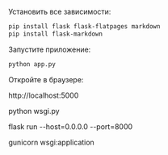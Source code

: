 Установить все зависимости:

```bash
pip install flask flask-flatpages markdown
pip install flask-markdown
```

Запустите приложение:

```bash
python app.py
```

Откройте в браузере:

http://localhost:5000



python wsgi.py

flask run --host=0.0.0.0 --port=8000

gunicorn wsgi:application

